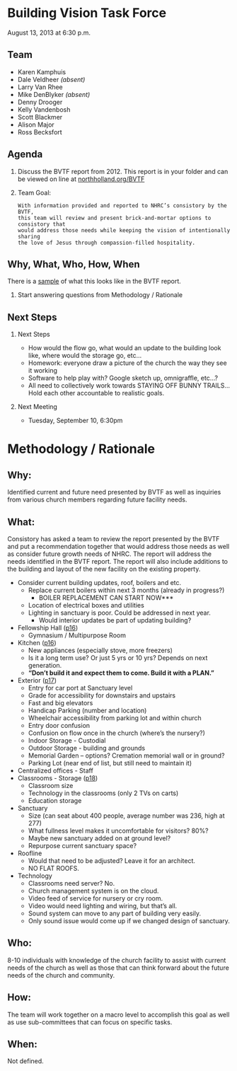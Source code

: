 <!-- FONTS ================================================== -->
<link href='http://fonts.googleapis.com/css?family=Oswald:400,300' rel='stylesheet' type='text/css'>
<!-- ======================================================== -->

# Building Vision Task Force
August 13, 2013 at 6:30 p.m.

## Team
* Karen Kamphuis
* Dale Veldheer *(absent)*
* Larry Van Rhee 
* Mike DenBlyker *(absent)*
* Denny Drooger
* Kelly Vandenbosh
* Scott Blackmer
* Alison Major
* Ross Becksfort 

## Agenda
	
1.	Discuss the BVTF report from 2012. This report is in your folder and can be 
		viewed on line at  [northholland.org/BVTF](http://northholland.org/BVTF)
2.	Team Goal:

		With information provided and reported to NHRC’s consistory by the BVTF,  
		this team will review and present brick-and-mortar options to consistory that  
		would address those needs while keeping the vision of intentionally sharing  
		the love of Jesus through compassion-filled hospitality.

<!--BREAK-->
## Why, What, Who, How, When
  There is a [sample](http://northholland.org/BVTF/methodology.php) of what this 
  looks like in the BVTF report.

1.	Start answering questions from Methodology / Rationale

## Next Steps

1.	Next Steps
	*	How would the flow go, what would an update to the building look like, 
		where would the storage go, etc…
	*	Homework: everyone draw a picture of the church the way they see it working
	*	Software to help play with? Google sketch up, omnigraffle, etc…?
	*	All need to collectively work towards STAYING OFF BUNNY TRAILS… Hold each 
		other accountable to realistic goals.

1.	Next Meeting
	*	Tuesday, September 10, 6:30pm

<!--BREAK-->

# Methodology / Rationale

## Why:
Identified current and future need presented by BVTF as well as inquiries 
from various church members regarding future facility needs.  

## What:  
Consistory has asked a team to review the report presented by the BVTF and 
put a recommendation together that would address those needs as well as consider 
future growth needs of NHRC.  The report will address the needs identified in 
the BVTF report.  The report will also include additions to the building and 
layout of the new facility on the existing property.

*	Consider current building updates, roof, boilers and etc.
	*	Replace current boilers within next 3 months (already in progress?)
		*	BOILER REPLACEMENT CAN START NOW***
	*	Location of electrical boxes and utilities
	*	Lighting in sanctuary is poor. Could be addressed in next year.
		*	Would interior updates be part of updating building?
*	Fellowship Hall ([p16][2012_Report])
	*	Gymnasium / Multipurpose Room
*	Kitchen ([p16][2012_Report])
	* New appliances (especially stove, more freezers)
	*	Is it a long term use? Or just 5 yrs or 10 yrs? Depends on next generation.
	*	**“Don’t build it and expect them to come. Build it with a PLAN.”**
*	Exterior ([p17][2012_Report])
	*	Entry for car port at Sanctuary level
	*	Grade for accessibility for downstairs and upstairs
	*	Fast and big elevators
	*	Handicap Parking (number and location)
	*	Wheelchair accessibility from parking lot and within church
	*	Entry door confusion
	*	Confusion on flow once in the church (where’s the nursery?)
	*	Indoor Storage - Custodial
	*	Outdoor Storage - building and grounds
	*	Memorial Garden – options? Cremation memorial wall or in ground?
	*	Parking Lot (near end of list, but still need to maintain it)
*	Centralized offices - Staff
*	Classrooms - Storage ([p18][2012_Report])
	*	Classroom size
	*	Technology in the classrooms (only 2 TVs on carts)
	*	Education storage
*	Sanctuary
	*	Size (can seat about 400 people, average number was 236, high at 277)
	*	What fullness level makes it uncomfortable for visitors? 80%?
	*	Maybe new sanctuary added on at ground level?
	*	Repurpose current sanctuary space?
*	Roofline
	*	Would that need to be adjusted? Leave it for an architect.
	*	NO FLAT ROOFS.
*	Technology
	*	Classrooms need server? No.
	*	Church management system is on the cloud.
	*	Video feed of service for nursery or cry room. 
	*	Video would need lighting and wiring, but that’s all.
	*	Sound system can move to any part of building very easily.
	*	Only sound issue would come up if we changed design of sanctuary.

## Who:
8-10 individuals with knowledge of the church facility to assist with current 
needs of the church as well as those that can think forward about the future 
needs of the church and community.

## How:
The team will work together on a macro level to accomplish this goal as well as 
use sub-committees that can focus on specific tasks. 

## When:
Not defined.

[2012_Report]: http://northholland.org/BVTF/images/NHRC_BuildingVisionTaskForce_2012.pdf
